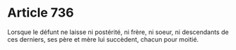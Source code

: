 # Article 736

Lorsque le défunt ne laisse ni postérité, ni frère, ni soeur, ni descendants de ces derniers, ses père et mère lui succèdent, chacun pour moitié.

